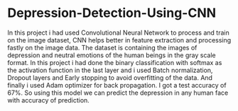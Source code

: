 # Depression-Detection-Using-CNN

In this project i had used Convolutional Neural Network to process and train on the image dataset, CNN helps better in feature extraction and processing fastly on the image data. The dataset is containing the images of depression and neutral emotions of the human beings in the gray scale format. In this project i had done the binary classification with softmax as the activation function in the last layer and i used Batch normalization, Dropout layers and Early stopping to avoid overfitting of the data. And finally i used Adam optimizer for back propagation. I got a test accuracy of 67%. So using this model we can predict the depression in any human face with accuracy of prediction.
